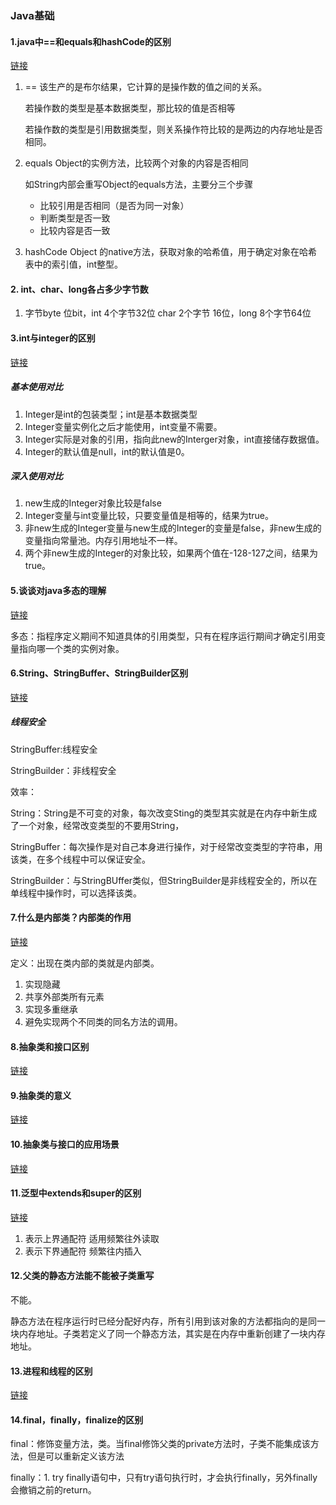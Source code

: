 ### Java基础

#### 1.java中==和equals和hashCode的区别

[链接](https://blog.csdn.net/justloveyou_/article/details/52464440)

1. == 该生产的是布尔结果，它计算的是操作数的值之间的关系。

   若操作数的类型是基本数据类型，那比较的值是否相等

   若操作数的类型是引用数据类型，则关系操作符比较的是两边的内存地址是否相同。

2. equals  Object的实例方法，比较两个对象的内容是否相同

   如String内部会重写Object的equals方法，主要分三个步骤

   - 比较引用是否相同（是否为同一对象）
   - 判断类型是否一致
   - 比较内容是否一致

3. hashCode Object 的native方法，获取对象的哈希值，用于确定对象在哈希表中的索引值，int整型。

#### 2. int、char、long各占多少字节数

1. 字节byte 位bit，int 4个字节32位 char 2个字节 16位，long 8个字节64位

#### 3.int与integer的区别

[链接](https://blog.csdn.net/chenliguan/article/details/53888018)

##### 基本使用对比

1. Integer是int的包装类型；int是基本数据类型
2. Integer变量实例化之后才能使用，int变量不需要。
3. Integer实际是对象的引用，指向此new的Interger对象，int直接储存数据值。
4. Integer的默认值是null，int的默认值是0。

##### 深入使用对比

1. new生成的Integer对象比较是false
2. Integer变量与int变量比较，只要变量值是相等的，结果为true。
3. 非new生成的Integer变量与new生成的Integer的变量是false，非new生成的变量指向常量池。内存引用地址不一样。
4. 两个非new生成的Integer的对象比较，如果两个值在-128-127之间，结果为true。

#### 5.谈谈对java多态的理解

[链接](https://blog.csdn.net/u013546115/article/details/78632492)

多态：指程序定义期间不知道具体的引用类型，只有在程序运行期间才确定引用变量指向哪一个类的实例对象。

#### 6.String、StringBuffer、StringBuilder区别

[链接](https://blog.csdn.net/rmn190/article/details/1492013)

##### 线程安全

StringBuffer:线程安全

StringBuilder：非线程安全

效率：

String：String是不可变的对象，每次改变Sting的类型其实就是在内存中新生成了一个对象，经常改变类型的不要用String，

StringBuffer：每次操作是对自己本身进行操作，对于经常改变类型的字符串，用该类，在多个线程中可以保证安全。

StringBuilder：与StringBUffer类似，但StringBuilder是非线程安全的，所以在单线程中操作时，可以选择该类。

#### 7.什么是内部类？内部类的作用

[链接](https://blog.csdn.net/mid120/article/details/53644539)

定义：出现在类内部的类就是内部类。

1. 实现隐藏
2. 共享外部类所有元素
3. 实现多重继承
4. 避免实现两个不同类的同名方法的调用。

#### 8.抽象类和接口区别

[链接](https://www.jianshu.com/p/038f0b356e9a)

#### 9.抽象类的意义

[链接](https://www.jianshu.com/p/4ed470d0cf38)

#### 10.抽象类与接口的应用场景

[链接](https://blog.csdn.net/xcbeyond/article/details/7667733)

#### 11.泛型中extends和super的区别

[链接](https://itimetraveler.github.io/2016/12/27/%E3%80%90Java%E3%80%91%E6%B3%9B%E5%9E%8B%E4%B8%AD%20extends%20%E5%92%8C%20super%20%E7%9A%84%E5%8C%BA%E5%88%AB%EF%BC%9F/)

1. <? extends T>表示上界通配符

   适用频繁往外读取

2. <? superT>表示下界通配符

   频繁往内插入

#### 12.父类的静态方法能不能被子类重写

不能。

静态方法在程序运行时已经分配好内存，所有引用到该对象的方法都指向的是同一块内存地址。子类若定义了同一个静态方法，其实是在内存中重新创建了一块内存地址。

#### 13.进程和线程的区别

[链接](https://blog.csdn.net/kuangsonghan/article/details/80674777)

#### 14.final，finally，finalize的区别

final：修饰变量方法，类。当final修饰父类的private方法时，子类不能集成该方法，但是可以重新定义该方法

finally：1. try finally语句中，只有try语句执行时，才会执行finally，另外finally会撤销之前的return。










